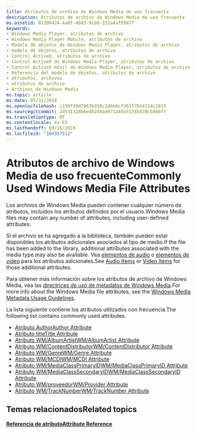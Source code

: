 ```yaml
---
title: Atributos de archivo de Windows Media de uso frecuente
description: Atributos de archivo de Windows Media de uso frecuente
ms.assetid: 81306424-4a0f-4603-9cb0-152a4af5987f
keywords:
- Windows Media Player, atributos de archivo
- Windows Media Player Mobile, atributos de archivo
- Modelo de objetos de Windows Media Player, atributos de archivo
- modelo de objetos, atributos de archivo
- Control ActiveX, atributos de archivo
- Control ActiveX de Windows Media Player, atributos de archivo
- Control ActiveX móvil de Windows Media Player, atributos de archivo
- Referencia del modelo de objetos, atributos de archivo
- atributos, archivos
- atributos de archivo
- Archivos de Windows Media
ms.topic: article
ms.date: 05/31/2018
ms.openlocfilehash: c199f39d7963b910c2dbb6cf361f7654154c2815
ms.sourcegitcommit: 2d531328b6ed82d4ad971a45a5131b430c5866f7
ms.translationtype: MT
ms.contentlocale: es-ES
ms.lasthandoff: 09/16/2019
ms.locfileid: "104357512"
---
```

# <a name="commonly-used-windows-media-file-attributes"></a><span data-ttu-id="e0a78-114">Atributos de archivo de Windows Media de uso frecuente</span><span class="sxs-lookup"><span data-stu-id="e0a78-114">Commonly Used Windows Media File Attributes</span></span>

<span data-ttu-id="e0a78-115">Los archivos de Windows Media pueden contener cualquier número de atributos, incluidos los atributos definidos por el usuario.</span><span class="sxs-lookup"><span data-stu-id="e0a78-115">Windows Media files may contain any number of attributes, including user-defined attributes.</span></span>

<span data-ttu-id="e0a78-116">Si el archivo se ha agregado a la biblioteca, también pueden estar disponibles los atributos adicionales asociados al tipo de medio.</span><span class="sxs-lookup"><span data-stu-id="e0a78-116">If the file has been added to the library, additional attributes associated with the media type may also be available.</span></span> <span data-ttu-id="e0a78-117">Vea [elementos de audio](audio-item-attributes.md) o [elementos de vídeo](video-item-attributes.md) para los atributos adicionales.</span><span class="sxs-lookup"><span data-stu-id="e0a78-117">See [Audio Items](audio-item-attributes.md) or [Video Items](video-item-attributes.md) for those additional attributes.</span></span>

<span data-ttu-id="e0a78-118">Para obtener más información sobre los atributos de archivo de Windows Media, vea las [directrices de uso de metadatos de Windows Media](/previous-versions/ms867702(v=msdn.10)).</span><span class="sxs-lookup"><span data-stu-id="e0a78-118">For more info about the Windows Media file attributes, see the [Windows Media Metadata Usage Guidelines](/previous-versions/ms867702(v=msdn.10)).</span></span>

<span data-ttu-id="e0a78-119">La lista siguiente contiene los atributos utilizados con frecuencia.</span><span class="sxs-lookup"><span data-stu-id="e0a78-119">The following list contains commonly used attributes.</span></span>

-   [<span data-ttu-id="e0a78-120">Atributo Author</span><span class="sxs-lookup"><span data-stu-id="e0a78-120">Author Attribute</span></span>](author-attribute.md)
-   [<span data-ttu-id="e0a78-121">Atributo title</span><span class="sxs-lookup"><span data-stu-id="e0a78-121">Title Attribute</span></span>](title-attribute.md)
-   [<span data-ttu-id="e0a78-122">Atributo WM/AlbumArtist</span><span class="sxs-lookup"><span data-stu-id="e0a78-122">WM/AlbumArtist Attribute</span></span>](wm-albumartist-attribute.md)
-   [<span data-ttu-id="e0a78-123">Atributo WM/ContentDistributor</span><span class="sxs-lookup"><span data-stu-id="e0a78-123">WM/ContentDistributor Attribute</span></span>](wm-contentdistributor-attribute.md)
-   [<span data-ttu-id="e0a78-124">Atributo WM/Genre</span><span class="sxs-lookup"><span data-stu-id="e0a78-124">WM/Genre Attribute</span></span>](wm-genre-attribute.md)
-   [<span data-ttu-id="e0a78-125">Atributo WM/MCDI</span><span class="sxs-lookup"><span data-stu-id="e0a78-125">WM/MCDI Attribute</span></span>](wm-mcdi-attribute.md)
-   [<span data-ttu-id="e0a78-126">Atributo WM/MediaClassPrimaryID</span><span class="sxs-lookup"><span data-stu-id="e0a78-126">WM/MediaClassPrimaryID Attribute</span></span>](wm-mediaclassprimaryid-attribute.md)
-   [<span data-ttu-id="e0a78-127">Atributo WM/MediaClassSecondaryID</span><span class="sxs-lookup"><span data-stu-id="e0a78-127">WM/MediaClassSecondaryID Attribute</span></span>](wm-mediaclasssecondaryid-attribute.md)
-   [<span data-ttu-id="e0a78-128">Atributo WM/proveedor</span><span class="sxs-lookup"><span data-stu-id="e0a78-128">WM/Provider Attribute</span></span>](wm-provider-attribute.md)
-   [<span data-ttu-id="e0a78-129">Atributo WM/TrackNumber</span><span class="sxs-lookup"><span data-stu-id="e0a78-129">WM/TrackNumber Attribute</span></span>](wm-tracknumber-attribute.md)

## <a name="related-topics"></a><span data-ttu-id="e0a78-130">Temas relacionados</span><span class="sxs-lookup"><span data-stu-id="e0a78-130">Related topics</span></span>

<dl> <dt>

[<span data-ttu-id="e0a78-131">**Referencia de atributo**</span><span class="sxs-lookup"><span data-stu-id="e0a78-131">**Attribute Reference**</span></span>](attribute-reference.md)
</dt> </dl>

 

 




